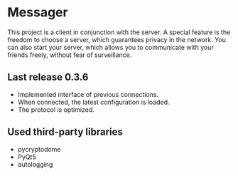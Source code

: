 # Messager

This project is a client in conjunction with the server.
A special feature is the freedom to choose a server, which guarantees privacy in the network. You can also start your server, which allows you to communicate with your friends freely, without fear of surveillance.

## Last release 0.3.6

- Implemented interface of previous connections.
- When connected, the latest configuration is loaded.
- The protocol is optimized.

## Used third-party libraries

- pycryptodome
- PyQt5
- autologging
